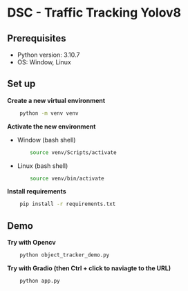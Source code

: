# DSC - Traffic Tracking Yolov8

## Prerequisites
- Python version: 3.10.7
- OS: Window, Linux
## Set up

**Create a new virtual environment**

```bash
    python -m venv venv
```
**Activate the new environment**
- Window (bash shell)
    ```bash
        source venv/Scripts/activate
    ```
- Linux (bash shell)
    ```bash
        source venv/bin/activate
    ```


**Install requirements**

```bash
    pip install -r requirements.txt
```

## Demo

**Try with Opencv**
```bash
    python object_tracker_demo.py
```

**Try with Gradio (then Ctrl + click to naviagte to the URL)**
```bash
    python app.py
```
